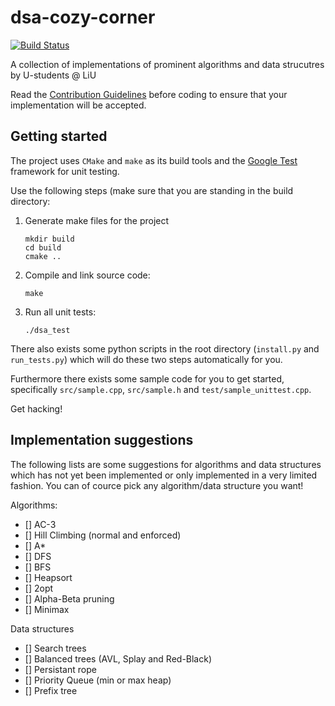 # dsa-cozy-corner
[![Build Status](https://travis-ci.org/holmgr/dsa-cozy-corner.svg?branch=master)](https://travis-ci.org/holmgr/dsa-cozy-corner)

A collection of implementations of prominent algorithms and data strucutres by U-students @ LiU

Read the [Contribution Guidelines](CONTRIBUTING.md) before coding to ensure that your implementation will be accepted.

## Getting started

The project uses `CMake` and `make` as its build tools and the [Google Test](https://github.com/google/googletest) framework for unit testing.

Use the following steps (make sure that you are standing in the build directory:

1. Generate make files for the project

    ```
    mkdir build
    cd build
    cmake ..
    ```
1. Compile and link source code:

    ```
    make
    ```
2. Run all unit tests:

    ```
    ./dsa_test
    ```

There also exists some python scripts in the root directory (`install.py` and `run_tests.py`) which will do these two steps automatically for you.

Furthermore there exists some sample code for you to get started, specifically `src/sample.cpp`, `src/sample.h` and `test/sample_unittest.cpp`.

Get hacking!

## Implementation suggestions
The following lists are some suggestions for algorithms and data structures which
has not yet been implemented or only implemented in a very limited fashion.
You can of cource pick any algorithm/data structure you want!

Algorithms:

- [] AC-3
- [] Hill Climbing (normal and enforced)
- [] A*
- [] DFS
- [] BFS
- [] Heapsort
- [] 2opt
- [] Alpha-Beta pruning
- [] Minimax

Data structures
- [] Search trees
- [] Balanced trees (AVL, Splay and Red-Black)
- [] Persistant rope
- [] Priority Queue (min or max heap)
- [] Prefix tree
